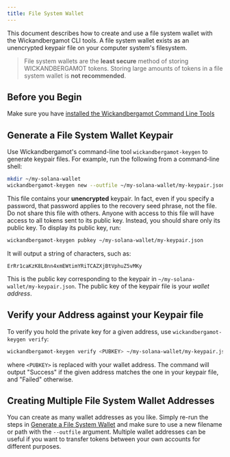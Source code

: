 ```yaml
---
title: File System Wallet
---
```


This document describes how to create and use a file system wallet with the
Wickandbergamot CLI tools. A file system wallet exists as an unencrypted keypair file
on your computer system's filesystem.

> File system wallets are the **least secure** method of storing WICKANDBERGAMOT tokens. Storing large amounts of tokens in a file system wallet is **not recommended**.

## Before you Begin

Make sure you have
[installed the Wickandbergamot Command Line Tools](../cli/install-wickandbergamot-cli-tools.md)

## Generate a File System Wallet Keypair

Use Wickandbergamot's command-line tool `wickandbergamot-keygen` to generate keypair files. For
example, run the following from a command-line shell:

```bash
mkdir ~/my-solana-wallet
wickandbergamot-keygen new --outfile ~/my-solana-wallet/my-keypair.json
```

This file contains your **unencrypted** keypair. In fact, even if you specify
a password, that password applies to the recovery seed phrase, not the file. Do
not share this file with others. Anyone with access to this file will have access
to all tokens sent to its public key. Instead, you should share only its public
key. To display its public key, run:

```bash
wickandbergamot-keygen pubkey ~/my-solana-wallet/my-keypair.json
```

It will output a string of characters, such as:

```text
ErRr1caKzK8L8nn4xmEWtimYRiTCAZXjBtVphuZ5vMKy
```

This is the public key corresponding to the keypair in
`~/my-solana-wallet/my-keypair.json`. The public key of the keypair file is
your _wallet address_.

## Verify your Address against your Keypair file

To verify you hold the private key for a given address, use
`wickandbergamot-keygen verify`:

```bash
wickandbergamot-keygen verify <PUBKEY> ~/my-solana-wallet/my-keypair.json
```

where `<PUBKEY>` is replaced with your wallet address.
The command will output "Success" if the given address matches the
one in your keypair file, and "Failed" otherwise.

## Creating Multiple File System Wallet Addresses

You can create as many wallet addresses as you like. Simply re-run the
steps in [Generate a File System Wallet](#generate-a-file-system-wallet-keypair)
and make sure to use a new filename or path with the `--outfile` argument.
Multiple wallet addresses can be useful if you want to transfer tokens between
your own accounts for different purposes.
